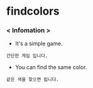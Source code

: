 # findcolors

### < Infomation >

- It's a simple game.

`간단한 게임 입니다.`

- You can find the same color.

`같은 색을 찾으면 됩니다.`